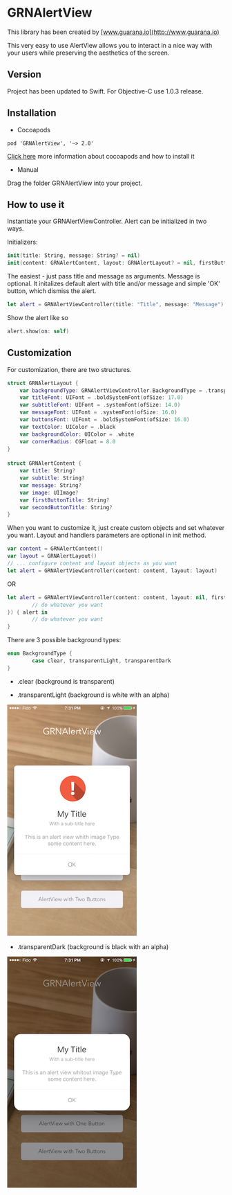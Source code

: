 # GRNAlertView #

This library has been created by [www.guarana.io](http://www.guarana.io)

This very easy to use AlertView allows you to interact in a nice way with your users while preserving the aesthetics of the screen.

## Version

Project has been updated to Swift.
For Objective-C use 1.0.3 release.

## Installation 

* Cocoapods

``` 
pod 'GRNAlertView', '~> 2.0'
```

[Click here](https://guides.cocoapods.org/using/getting-started.html) more information about cocoapods and how to install it 

* Manual

Drag the folder GRNAlertView into your project.


## How to use it

Instantiate your GRNAlertViewController.
Alert can be initialized in two ways.

Initializers:

``` swift
init(title: String, message: String? = nil)
init(content: GRNAlertContent, layout: GRNAlertLayout? = nil, firstButtonHandler: GRNAlertHandler? = nil, secondButtonHandler: GRNAlertHandler? = nil)
```

The easiest - just pass title and message as arguments. Message is optional.
It initalizes default alert with title and/or message and simple 'OK' button, which dismiss the alert.

``` swift
let alert = GRNAlertViewController(title: "Title", message: "Message")
```

Show the alert like so

``` swift
alert.show(on: self)
```

## Customization

For customization, there are two structures.

``` swift
struct GRNAlertLayout {
    var backgroundType: GRNAlertViewController.BackgroundType = .transparentDark
    var titleFont: UIFont = .boldSystemFont(ofSize: 17.0)
    var subtitleFont: UIFont = .systemFont(ofSize: 14.0)
    var messageFont: UIFont = .systemFont(ofSize: 16.0)
    var buttonsFont: UIFont = .boldSystemFont(ofSize: 16.0)
    var textColor: UIColor = .black
    var backgroundColor: UIColor = .white
    var cornerRadius: CGFloat = 8.0
}

struct GRNAlertContent {
    var title: String?
    var subtitle: String?
    var message: String?
    var image: UIImage?
    var firstButtonTitle: String?
    var secondButtonTitle: String?
}
```

When you want to customize it, just create custom objects and set whatever you want.
Layout and handlers parameters are optional in init method.
``` swift
var content = GRNAlertContent()
var layout = GRNAlertLayout()
// ... configure content and layout objects as you want
let alert = GRNAlertViewController(content: content, layout: layout)
```
OR
``` swift
let alert = GRNAlertViewController(content: content, layout: nil, firstButtonHandler: { alert in
        // do whatever you want    
}) { alert in
        // do whatever you want   
}
```

There are 3 possible background types:
``` swift
enum BackgroundType {
        case clear, transparentLight, transparentDark
}
```

*   .clear (background is transparent)

*   .transparentLight (background is white with an alpha)

![Light](https://github.com/guaranatech/GRNAlertView/blob/master/screenshots/screenshot1.png)

*   .transparentDark (background is black with an alpha)

![Dark](https://github.com/guaranatech/GRNAlertView/blob/master/screenshots/screenshot2.png)
